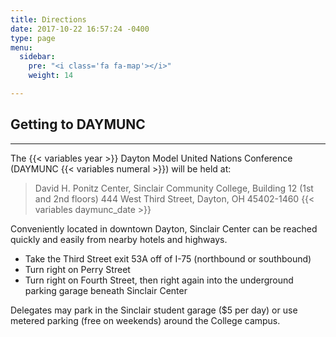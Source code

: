 ```yaml
---
title: Directions
date: 2017-10-22 16:57:24 -0400
type: page
menu:
  sidebar:
    pre: "<i class='fa fa-map'></i>"
    weight: 14

---
```

## Getting to DAYMUNC
---

The {{< variables year >}} Dayton Model United Nations Conference (DAYMUNC {{< variables numeral >}}) will be held at:

> David H. Ponitz Center, Sinclair Community College, Building 12 (1st and 2nd floors)
> 444 West Third Street, Dayton, OH 45402-1460
> {{< variables daymunc_date >}}

Conveniently located in downtown Dayton, Sinclair Center can be reached quickly and easily from nearby hotels and highways.

- Take the Third Street exit 53A off of I-75 (northbound or southbound)
- Turn right on Perry Street
- Turn right on Fourth Street, then right again into the underground parking garage beneath Sinclair Center

Delegates may park in the Sinclair student garage ($5 per day) or use metered parking (free on weekends) around the College campus.